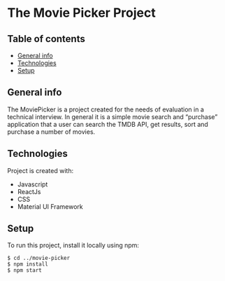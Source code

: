 # The Movie Picker Project

## Table of contents
* [General info](#general-info)
* [Technologies](#technologies)
* [Setup](#setup)

## General info
The MoviePicker is a project created for the needs of evaluation in a technical interview. In general it is a simple movie search and “purchase” application that a user can search the TMDB API, get results, sort and purchase a number of movies.

## Technologies
Project is created with:
* Javascript
* ReactJs
* CSS
* Material UI Framework
	
## Setup
To run this project, install it locally using npm:

```
$ cd ../movie-picker
$ npm install
$ npm start
```
